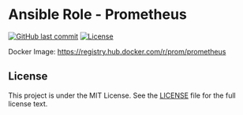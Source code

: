 # Ansible Role - Prometheus

[![GitHub last commit](https://img.shields.io/github/last-commit/ursinn/ansible-role-prometheus?logo=github&style=for-the-badge)](https://github.com/ursinn/ansible-role-prometheus/commits)
[![License](https://img.shields.io/github/license/ursinn/ansible-role-prometheus?style=for-the-badge)](https://github.com/ursinn/ansible-role-prometheus/blob/main/LICENSE)

Docker Image: https://registry.hub.docker.com/r/prom/prometheus

## License

This project is under the MIT License. See the [LICENSE](https://github.com/ursinn/ansible-role-prometheus/blob/main/LICENSE) file for the full license text.
